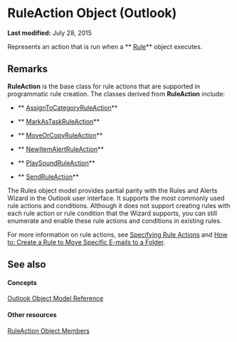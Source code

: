 
# RuleAction Object (Outlook)

 **Last modified:** July 28, 2015

Represents an action that is run when a  ** [Rule](ea2ddbcc-fd65-a636-c6da-79950033f385.md)** object executes.

## Remarks

 **RuleAction** is the base class for rule actions that are supported in programmatic rule creation. The classes derived from **RuleAction** include:


-  ** [AssignToCategoryRuleAction](402f4742-72ba-2559-4e4c-e2b8248cd7f6.md)**
    
-  ** [MarkAsTaskRuleAction](639d9242-7387-2b25-9d0f-f7a14cf16790.md)**
    
-  ** [MoveOrCopyRuleAction](db951ad8-0d05-1696-acf4-c1da4fbdee33.md)**
    
-  ** [NewItemAlertRuleAction](01d30816-50aa-ff23-69a0-4aa627b3d7e4.md)**
    
-  ** [PlaySoundRuleAction](6a7a1f78-640e-8ffc-558c-c26b87638d64.md)**
    
-  ** [SendRuleAction](4ea8f519-8bb3-b0bf-9742-8a492e7ffff7.md)**
    


The Rules object model provides partial parity with the Rules and Alerts Wizard in the Outlook user interface. It supports the most commonly used rule actions and conditions. Although it does not support creating rules with each rule action or rule condition that the Wizard supports, you can still enumerate and enable these rule actions and conditions in existing rules. 

For more information on rule actions, see  [Specifying Rule Actions](c5f83c81-0e01-38aa-5ec7-3932b4443e43.md) and [How to: Create a Rule to Move Specific E-mails to a Folder](e72fa307-8224-c2d2-1318-a18cd8e9f22f.md).


## See also


#### Concepts


 [Outlook Object Model Reference](73221b13-d8d8-99b8-3394-b95dbbfd5ddc.md)
#### Other resources


 [RuleAction Object Members](149a3484-1120-bfea-fbbe-884996c0799b.md)
